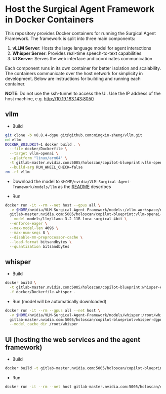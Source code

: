 # Host the Surgical Agent Framework in Docker Containers

This repository provides Docker containers for running the Surgical Agent Framework. The framework is split into three main components:

1. **vLLM Server**: Hosts the large language model for agent interactions
2. **Whisper Server**: Provides real-time speech-to-text capabilities
3. **UI Server**: Serves the web interface and coordinates communication

Each component runs in its own container for better isolation and scalability. The containers communicate over the host network for simplicity in development. Below are instructions for building and running each container.

**NOTE**: Do not use the ssh-tunnel to access the UI. Use the IP address of the host machine, e.g. http://10.19.183.143:8050

## vllm

- Build

```bash
git clone -b v0.8.4-dgpu git@github.com:mingxin-zheng/vllm.git
cd vllm
DOCKER_BUILDKIT=1 docker build . \
  --file docker/Dockerfile \
  --target vllm-openai \
  --platform "linux/arm64" \
  -t gitlab-master.nvidia.com:5005/holoscan/copilot-blueprint:vllm-openai-v0.8.3-dgpu-a6000 \
  --build-arg RUN_WHEEL_CHECK=false
rm -rf vllm
```

- Download the model to `$HOME/nvidia/VLM-Surgical-Agent-Framework/models/llm` as the [README](../README.md) describes

- Run
```bash
docker run -it --rm --net host --gpus all \
  -v $HOME/nvidia/VLM-Surgical-Agent-Framework/models:/vllm-workspace/models \
  gitlab-master.nvidia.com:5005/holoscan/copilot-blueprint:vllm-openai-v0.8.3-dgpu-a6000 \
  --model models/llm/Llama-3.2-11B-lora-surgical-4bit \
  --enforce-eager \
  --max-model-len 4096 \
  --max-num-seqs 8 \
  --disable-mm-preprocessor-cache \
  --load-format bitsandbytes \
  --quantization bitsandbytes
```

## whisper

- Build
```bash
docker build \
  -t gitlab-master.nvidia.com:5005/holoscan/copilot-blueprint:whisper-dgpu \
  -f docker/Dockerfile.whisper .
```

- Run (model will be automatically downloaded)
```bash
docker run -it --rm --gpus all --net host \
  -v $HOME/nvidia/VLM-Surgical-Agent-Framework/models/whisper:/root/whisper \
  gitlab-master.nvidia.com:5005/holoscan/copilot-blueprint:whisper-dgpu \
  --model_cache_dir /root/whisper
```


## UI (hosting the web services and the agent framework)

- Build
```bash
docker build -t gitlab-master.nvidia.com:5005/holoscan/copilot-blueprint:ui -f docker/Dockerfile.ui .
```

- Run
```bash
docker run -it --rm --net host gitlab-master.nvidia.com:5005/holoscan/copilot-blueprint:ui
```



